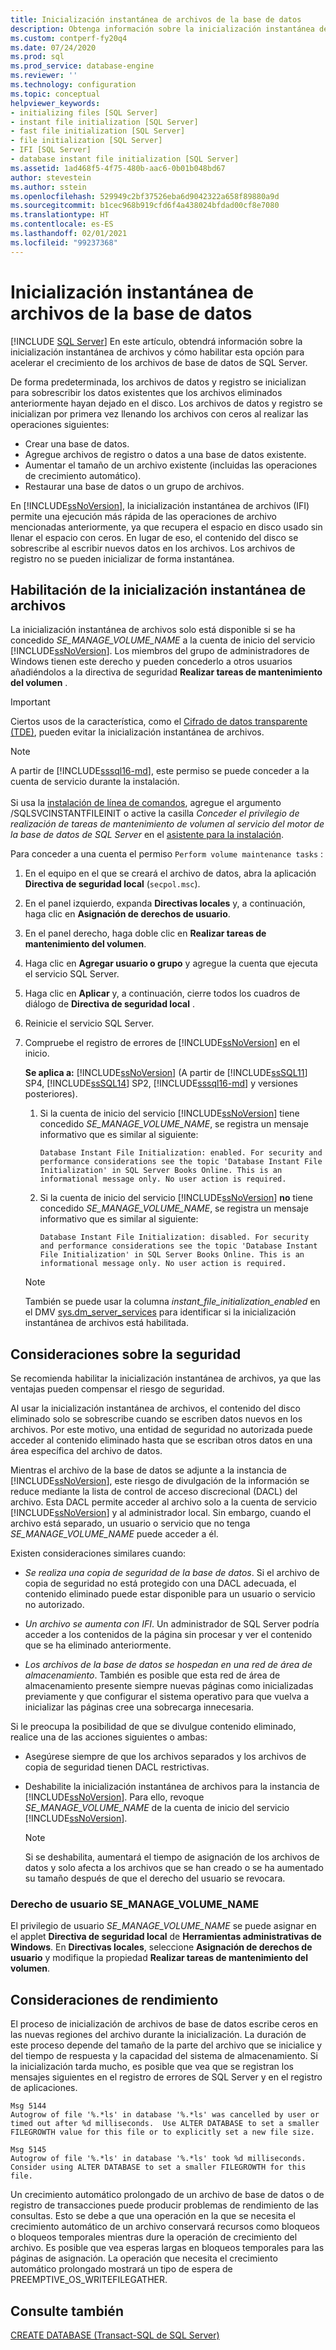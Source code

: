 ```yaml
---
title: Inicialización instantánea de archivos de la base de datos
description: Obtenga información sobre la inicialización instantánea de archivos y cómo habilitar esta opción en la base de datos de SQL Server.
ms.custom: contperf-fy20q4
ms.date: 07/24/2020
ms.prod: sql
ms.prod_service: database-engine
ms.reviewer: ''
ms.technology: configuration
ms.topic: conceptual
helpviewer_keywords:
- initializing files [SQL Server]
- instant file initialization [SQL Server]
- fast file initialization [SQL Server]
- file initialization [SQL Server]
- IFI [SQL Server]
- database instant file initialization [SQL Server]
ms.assetid: 1ad468f5-4f75-480b-aac6-0b01b048bd67
author: stevestein
ms.author: sstein
ms.openlocfilehash: 529949c2bf37526eba6d9042322a658f89880a9d
ms.sourcegitcommit: b1cec968b919cfd6f4a438024bfdad00cf8e7080
ms.translationtype: HT
ms.contentlocale: es-ES
ms.lasthandoff: 02/01/2021
ms.locfileid: "99237368"
---
```

# <a name="database-instant-file-initialization"></a>Inicialización instantánea de archivos de la base de datos
 [!INCLUDE [SQL Server](../../includes/applies-to-version/sqlserver.md)]
En este artículo, obtendrá información sobre la inicialización instantánea de archivos y cómo habilitar esta opción para acelerar el crecimiento de los archivos de base de datos de SQL Server.  

De forma predeterminada, los archivos de datos y registro se inicializan para sobrescribir los datos existentes que los archivos eliminados anteriormente hayan dejado en el disco. Los archivos de datos y registro se inicializan por primera vez llenando los archivos con ceros al realizar las operaciones siguientes:  
  
- Crear una base de datos.  
- Agregue archivos de registro o datos a una base de datos existente.  
- Aumentar el tamaño de un archivo existente (incluidas las operaciones de crecimiento automático).  
- Restaurar una base de datos o un grupo de archivos.  

En [!INCLUDE[ssNoVersion](../../includes/ssnoversion-md.md)], la inicialización instantánea de archivos (IFI) permite una ejecución más rápida de las operaciones de archivo mencionadas anteriormente, ya que recupera el espacio en disco usado sin llenar el espacio con ceros. En lugar de eso, el contenido del disco se sobrescribe al escribir nuevos datos en los archivos. Los archivos de registro no se pueden inicializar de forma instantánea.


## <a name="enable-instant-file-initialization"></a>Habilitación de la inicialización instantánea de archivos

La inicialización instantánea de archivos solo está disponible si se ha concedido *SE_MANAGE_VOLUME_NAME* a la cuenta de inicio del servicio [!INCLUDE[ssNoVersion](../../includes/ssnoversion-md.md)]. Los miembros del grupo de administradores de Windows tienen este derecho y pueden concederlo a otros usuarios añadiéndolos a la directiva de seguridad **Realizar tareas de mantenimiento del volumen** .  
> [!IMPORTANT]
> Ciertos usos de la característica, como el [Cifrado de datos transparente (TDE)](../../relational-databases/security/encryption/transparent-data-encryption.md), pueden evitar la inicialización instantánea de archivos.  

> [!NOTE]
> A partir de [!INCLUDE[sssql16-md](../../includes/sssql16-md.md)], este permiso se puede conceder a la cuenta de servicio durante la instalación. <br><br>Si usa la [instalación de línea de comandos](../../database-engine/install-windows/install-sql-server-from-the-command-prompt.md), agregue el argumento /SQLSVCINSTANTFILEINIT o active la casilla *Conceder el privilegio de realización de tareas de mantenimiento de volumen al servicio del motor de la base de datos de SQL Server* en el [asistente para la instalación](../../database-engine/install-windows/install-sql-server-from-the-installation-wizard-setup.md).
  
Para conceder a una cuenta el permiso `Perform volume maintenance tasks` :  
  
1.  En el equipo en el que se creará el archivo de datos, abra la aplicación **Directiva de seguridad local** (`secpol.msc`).  
  
1.  En el panel izquierdo, expanda **Directivas locales** y, a continuación, haga clic en **Asignación de derechos de usuario**.  
  
1.  En el panel derecho, haga doble clic en **Realizar tareas de mantenimiento del volumen**.  
  
1.  Haga clic en **Agregar usuario o grupo** y agregue la cuenta que ejecuta el servicio SQL Server.  
  
1.  Haga clic en **Aplicar** y, a continuación, cierre todos los cuadros de diálogo de **Directiva de seguridad local** .  

1. Reinicie el servicio SQL Server.

1. Compruebe el registro de errores de [!INCLUDE[ssNoVersion](../../includes/ssnoversion-md.md)] en el inicio.
   
  
    **Se aplica a:** [!INCLUDE[ssNoVersion](../../includes/ssnoversion-md.md)] (A partir de [!INCLUDE[ssSQL11](../../includes/sssql11-md.md)] SP4, [!INCLUDE[ssSQL14](../../includes/sssql14-md.md)] SP2, [!INCLUDE[sssql16-md](../../includes/sssql16-md.md)] y versiones posteriores).
    1. Si la cuenta de inicio del servicio [!INCLUDE[ssNoVersion](../../includes/ssnoversion-md.md)] tiene concedido *SE_MANAGE_VOLUME_NAME*, se registra un mensaje informativo que es similar al siguiente:

        `Database Instant File Initialization: enabled. For security and performance considerations see the topic 'Database Instant File Initialization' in SQL Server Books Online. This is an informational message only. No user action is required.`

    1. Si la cuenta de inicio del servicio [!INCLUDE[ssNoVersion](../../includes/ssnoversion-md.md)] **no** tiene concedido *SE_MANAGE_VOLUME_NAME*, se registra un mensaje informativo que es similar al siguiente:

        `Database Instant File Initialization: disabled. For security and performance considerations see the topic 'Database Instant File Initialization' in SQL Server Books Online. This is an informational message only. No user action is required.`
    > [!NOTE]
    > También se puede usar la columna *instant_file_initialization_enabled* en el DMV [sys.dm_server_services](../../relational-databases/system-dynamic-management-views/sys-dm-server-services-transact-sql.md) para identificar si la inicialización instantánea de archivos está habilitada.

## <a name="security-considerations"></a>Consideraciones sobre la seguridad

Se recomienda habilitar la inicialización instantánea de archivos, ya que las ventajas pueden compensar el riesgo de seguridad.

Al usar la inicialización instantánea de archivos, el contenido del disco eliminado solo se sobrescribe cuando se escriben datos nuevos en los archivos. Por este motivo, una entidad de seguridad no autorizada puede acceder al contenido eliminado hasta que se escriban otros datos en una área específica del archivo de datos.

Mientras el archivo de la base de datos se adjunte a la instancia de [!INCLUDE[ssNoVersion](../../includes/ssnoversion-md.md)], este riesgo de divulgación de la información se reduce mediante la lista de control de acceso discrecional (DACL) del archivo. Esta DACL permite acceder al archivo solo a la cuenta de servicio [!INCLUDE[ssNoVersion](../../includes/ssnoversion-md.md)] y al administrador local. Sin embargo, cuando el archivo está separado, un usuario o servicio que no tenga *SE_MANAGE_VOLUME_NAME* puede acceder a él.

Existen consideraciones similares cuando:

* *Se realiza una copia de seguridad de la base de datos*. Si el archivo de copia de seguridad no está protegido con una DACL adecuada, el contenido eliminado puede estar disponible para un usuario o servicio no autorizado.  

* *Un archivo se aumenta con IFI*. Un administrador de SQL Server podría acceder a los contenidos de la página sin procesar y ver el contenido que se ha eliminado anteriormente.

* *Los archivos de la base de datos se hospedan en una red de área de almacenamiento*. También es posible que esta red de área de almacenamiento presente siempre nuevas páginas como inicializadas previamente y que configurar el sistema operativo para que vuelva a inicializar las páginas cree una sobrecarga innecesaria.

Si le preocupa la posibilidad de que se divulgue contenido eliminado, realice una de las acciones siguientes o ambas:  
  
- Asegúrese siempre de que los archivos separados y los archivos de copia de seguridad tienen DACL restrictivas.  
- Deshabilite la inicialización instantánea de archivos para la instancia de [!INCLUDE[ssNoVersion](../../includes/ssnoversion-md.md)].    Para ello, revoque *SE_MANAGE_VOLUME_NAME* de la cuenta de inicio del servicio [!INCLUDE[ssNoVersion](../../includes/ssnoversion-md.md)].
    
    > [!NOTE]
    > Si se deshabilita, aumentará el tiempo de asignación de los archivos de datos y solo afecta a los archivos que se han creado o se ha aumentado su tamaño después de que el derecho del usuario se revocara.
  
### <a name="se_manage_volume_name-user-right"></a>Derecho de usuario SE_MANAGE_VOLUME_NAME

El privilegio de usuario *SE_MANAGE_VOLUME_NAME* se puede asignar en el applet **Directiva de seguridad local** de **Herramientas administrativas de Windows**. En **Directivas locales**, seleccione **Asignación de derechos de usuario** y modifique la propiedad **Realizar tareas de mantenimiento del volumen**.

## <a name="performance-considerations"></a>Consideraciones de rendimiento

El proceso de inicialización de archivos de base de datos escribe ceros en las nuevas regiones del archivo durante la inicialización. La duración de este proceso depende del tamaño de la parte del archivo que se inicialice y del tiempo de respuesta y la capacidad del sistema de almacenamiento. Si la inicialización tarda mucho, es posible que vea que se registran los mensajes siguientes en el registro de errores de SQL Server y en el registro de aplicaciones.

```
Msg 5144
Autogrow of file '%.*ls' in database '%.*ls' was cancelled by user or timed out after %d milliseconds.  Use ALTER DATABASE to set a smaller FILEGROWTH value for this file or to explicitly set a new file size.
```

```
Msg 5145
Autogrow of file '%.*ls' in database '%.*ls' took %d milliseconds.  Consider using ALTER DATABASE to set a smaller FILEGROWTH for this file.
```

Un crecimiento automático prolongado de un archivo de base de datos o de registro de transacciones puede producir problemas de rendimiento de las consultas. Esto se debe a que una operación en la que se necesita el crecimiento automático de un archivo conservará recursos como bloqueos o bloqueos temporales mientras dure la operación de crecimiento del archivo. Es posible que vea esperas largas en bloqueos temporales para las páginas de asignación. La operación que necesita el crecimiento automático prolongado mostrará un tipo de espera de PREEMPTIVE_OS_WRITEFILEGATHER.





## <a name="see-also"></a>Consulte también  
 [CREATE DATABASE &#40;Transact-SQL de SQL Server&#41;](../../t-sql/statements/create-database-transact-sql.md)